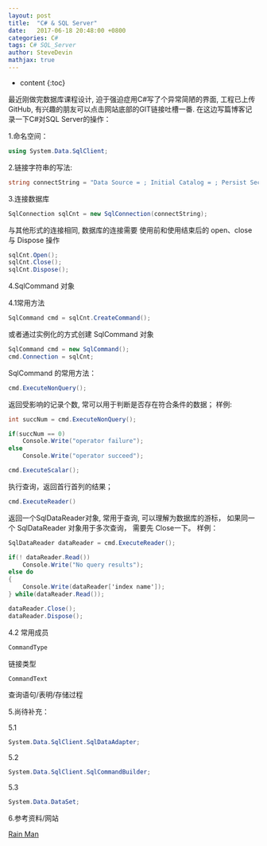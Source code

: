 ```yaml
---
layout: post
title:  "C# & SQL Server"
date:   2017-06-18 20:48:00 +0800
categories: C#
tags: C# SQL_Server
author: SteveDevin
mathjax: true
---
```

* content
{:toc}


最近刚做完数据库课程设计, 迫于强迫症用C#写了个异常简陋的界面, 工程已上传GitHub, 有兴趣的朋友可以点击网站底部的GIT链接吐槽一番.
在这边写篇博客记录一下C#对SQL Server的操作：





1.命名空间：
```cs
using System.Data.SqlClient;
```

2.链接字符串的写法:
```cs
string connectString = "Data Source = ; Initial Catalog = ; Persist Security Info = True; User ID = ; Password = ";
```

3.连接数据库
```cs
SqlConnection sqlCnt = new SqlConnection(connectString);
```
与其他形式的连接相同, 数据库的连接需要 使用前和使用结束后的 open、close 与 Dispose 操作

```cs
sqlCnt.Open();
sqlCnt.Close();
sqlCnt.Dispose();
```

4.SqlCommand 对象

4.1常用方法
```cs
SqlCommand cmd = sqlCnt.CreateCommand();
```
或者通过实例化的方式创建 SqlCommand 对象

```cs
SqlCommand cmd = new SqlCommand();
cmd.Connection = sqlCnt;
```

SqlCommand 的常用方法：
```cs
cmd.ExecuteNonQuery();
```
返回受影响的记录个数, 常可以用于判断是否存在符合条件的数据；
样例:
```cs
int succNum = cmd.ExecuteNonQuery();

if(succNum == 0) 
    Console.Write("operator failure");
else 
    Console.Write("operator succeed");
```

```cs
cmd.ExecuteScalar();
```
执行查询，返回首行首列的结果；

```cs
cmd.ExecuteReader()
```

返回一个SqlDataReader对象, 常用于查询, 可以理解为数据库的游标， 如果同一个 SqlDataReader 对象用于多次查询， 需要先 Close一下。
样例：

```cs
SqlDataReader dataReader = cmd.ExecuteReader();

if(! dataReader.Read())
    Console.Write("No query results");
else do
{
    Console.Write(dataReader['index name']);
} while(dataReader.Read());

dataReader.Close();
dataReader.Dispose();
```
4.2 常用成员

```cs
CommandType
```
链接类型

```cs
CommandText
```
查询语句/表明/存储过程

5.尚待补充：

5.1

```cs
System.Data.SqlClient.SqlDataAdapter;
```

5.2

```cs
System.Data.SqlClient.SqlCommandBuilder;
```

5.3

```cs
System.Data.DataSet;
```


6.参考资料/网站

[Rain Man](http://www.cnblogs.com/rainman/archive/2012/03/13/2393975.html)